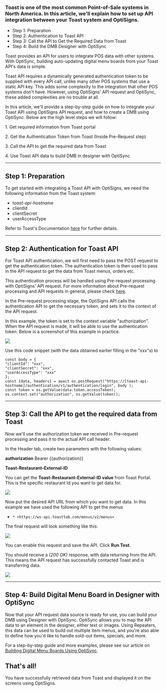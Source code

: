 ### Toast is one of the most common Point-of-Sale systems in North America. In this article, we'll explain how to set up API integration between your Toast system and OptiSigns.

  * Step 1: Preparation
  * Step 2: Authentication to Toast API
  * Step 3: Call the API to Get the Required Data from Toast
  * Step 4: Build the DMB Designer with OptiSync

Toast provides an API for users to integrate POS data with other systems. With OptiSync, building auto-updating digital menu boards from your Toast API's data is simple.

Toast API requires a dynamically generated authentication token to be supplied with every API call, unlike many other POS systems that use a static API key. This adds some complexity to the integration that other POS systems don't have. However, using OptiSigns' API request and OptiSync, these added complexities are no trouble at all.

In this article, we'll provide a step-by-step guide on how to integrate your Toast API using OptiSigns API request, and how to create a DMB using OptiSync. Below are the high level steps we will follow:

1\. Get required information from Toast portal

2\. Get the Authentication Token from Toast (Inside Pre-Request step)

3\. Call the API to get the required data from Toast

4\. Use Toast API data to build DMB in designer with OptiSync

* * *

## Step 1: Preparation

To get started with integrating a Toast API with OptiSigns, we need the following information from the Toast system:

  * _toast-api-hostname_
  * clientId
  * clientSecret
  * userAccessType

Refer to Toast's Documentation [here](https://doc.toasttab.com/doc/devguide/portalHowToBuildAToastIntegration.html) for further details.

* * *

## Step 2: Authentication for Toast API

For Toast API authentication, we will first need to pass the POST request to get the authentication token. The authentication token is then used to pass in the API request to get the data from Toast menus, orders etc. 

This authentication process will be handled using Pre-request processing with OptiSigns' API request. For more information about Pre-request processing and API requests in general, please check [here](https://support.optisigns.com/hc/en-us/articles/22875592994195).

In the Pre-request processing stage, the OptiSigns API calls the authentication API to get the necessary token, and sets it to the context of the API request.

In this example, the token is set to the context variable "authorization". When the API request is made, it will be able to use the authentication token. Below is a screenshot of this example in practice.

![](https://support.optisigns.com/hc/article_attachments/31870675893011)

Use this code snippet (with the data obtained earlier filling in the "xxx"s) to
    
    
    const body = {  
    "clientId": "xxx",  
    "clientSecret": "xxx",  
    "userAccessType": "xxx"  
    };  
    const {data, headers} = await os.postRequest("https://[toast-api-hostname]/authentication/v1/authentication/login", body );  
    const token = os.getValue(data.token.accessToken);  
    os.context.set("authorization", os.getValue(token));

* * *

## Step 3: Call the API to get the required data from Toast

Now we'll use the authorization token we received in Pre-request processing and pass it to the actual API call header. 

In the Header tab, create two parameters with the following values:

**authorization** Bearer {{authorization}}

**Toast-Restaurant-External-ID**

You can get the **Toast-Restaurant-External-ID value** from Toast Portal. This is the specific restaurant Id you want to get data for.

![](https://support.optisigns.com/hc/article_attachments/31870675894035)

Now put the desired API URL from which you want to get data. In this example we have used the following API to get the menus

  *     * <https://ws-api.toasttab.com/menus/v2/menus>

The final request will look something like this:

![](https://support.optisigns.com/hc/article_attachments/31870675898515)

You can enable this request and save the API. Click **Run Test**.

You should receive a _(200 OK)_ response, with data returning from the API. This means the API request has successfully contacted Toast and is transferring data.

![](https://support.optisigns.com/hc/article_attachments/31870683910291)

* * *

## Step 4: Build Digital Menu Board in Designer with OptiSync 

Now that your API request data source is ready for use, you can build your DMB using Designer with OptiSync. OptiSync allows you to map the API data to an element in the designer, either text or images. Using Repeaters, this data can be used to build out multiple item menus, and you're also able to define how you'd like to handle sold-out items, specials, and more.

For a step-by-step guide and more examples, please see our article on [Building Digital Menu Boards Using OptiSync](https://support.optisigns.com/hc/en-us/articles/31860170199955-Integrating-Point-of-Sale-POS-Systems-to-Build-Digital-Menu-Boards-with-OptiSync).

## That's all!

You have successfully retrieved data from Toast and displayed it on the screens using OptiSigns.